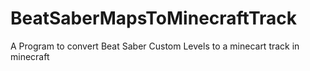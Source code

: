 # BeatSaberMapsToMinecraftTrack
A Program to convert Beat Saber Custom Levels to a minecart track in minecraft
